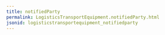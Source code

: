 ```yaml
---
title: notifiedParty
permalink: LogisticsTransportEquipment.notifiedParty.html
jsonid: logisticstransportequipment_notifiedparty
---
```

